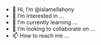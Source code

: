 - 👋 Hi, I’m @islamellahony
- 👀 I’m interested in ...
- 🌱 I’m currently learning ...
- 💞️ I’m looking to collaborate on ...
- 📫 How to reach me ...

<!---
islamellahony/islamellahony is a ✨ special ✨ repository because its `README.md` (this file) appears on your GitHub profile.
You can click the Preview link to take a look at your changes.
--->
